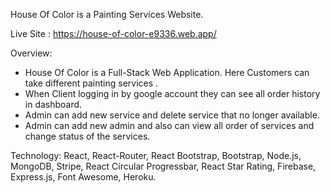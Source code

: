 House Of Color is a Painting Services Website.


Live Site : https://house-of-color-e9336.web.app/


Overview:

* House Of Color is a Full-Stack Web Application. Here Customers can take different painting services .
* When Client logging in by google account they can see all order history in dashboard.
* Admin can add new service and delete service that no longer available.
* Admin can add new admin and also can view all order of services and change status of the services.


Technology: React, React-Router, React Bootstrap, Bootstrap, Node.js, MongoDB, Stripe, React Circular Progressbar, React Star Rating, Firebase, Express.js, Font Awesome, Heroku.
